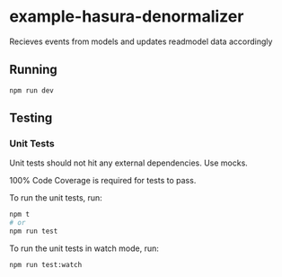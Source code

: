 # example-hasura-denormalizer

Recieves events from models and updates readmodel data accordingly

## Running

```
npm run dev
```

## Testing

### Unit Tests

Unit tests should not hit any external dependencies. Use mocks. 

100% Code Coverage is required for tests to pass.

To run the unit tests, run:

```bash
npm t
# or
npm run test
```

To run the unit tests in watch mode, run:

```bash
npm run test:watch
```

